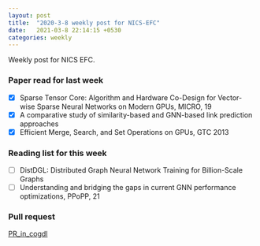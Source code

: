 ```yaml
---
layout: post
title:  "2020-3-8 weekly post for NICS-EFC"
date:   2021-03-8 22:14:15 +0530
categories: weekly 
---
```

Weekly post for NICS EFC.
### Paper read for last week
- [x] Sparse Tensor Core: Algorithm and Hardware Co-Design for
Vector-wise Sparse Neural Networks on Modern GPUs, MICRO, 19
- [x] A comparative study of similarity-based and GNN-based link prediction approaches
- [x] Efficient Merge, Search, and Set Operations on GPUs, GTC 2013

### Reading list for this week
- [ ] DistDGL: Distributed Graph Neural Network Training for Billion-Scale Graphs
- [ ] Understanding and bridging the gaps in current GNN performance optimizations, PPoPP, 21
### Pull request
[PR_in_cogdl](https://github.com/THUDM/cogdl/pull/203)